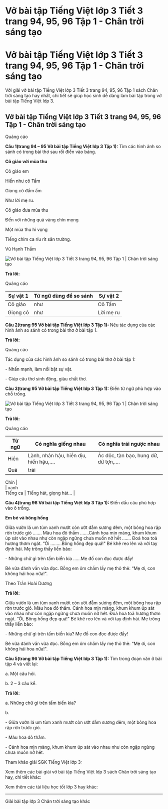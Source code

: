 # Vở bài tập Tiếng Việt lớp 3 Tiết 3 trang 94, 95, 96  Tập 1 - Chân trời sáng tạo

# Vở bài tập Tiếng Việt lớp 3 Tiết 3 trang 94, 95, 96 Tập 1 - Chân trời sáng tạo

Với giải vở bài tập Tiếng Việt lớp 3 Tiết 3 trang 94, 95, 96 Tập 1 sách Chân trời sáng tạo hay nhất, chi tiết sẽ giúp học sinh dễ dàng làm bài tập trong vở bài tập Tiếng Việt lớp 3.

## Vở bài tập Tiếng Việt lớp 3 Tiết 3 trang 94, 95, 96 Tập 1 - Chân trời sáng tạo

Quảng cáo

**Câu 1(trang 94 – 95 Vở bài tập Tiếng Việt lớp 3 Tập 1):** Tìm các hình ảnh so sánh có trong bài thơ sau rồi điền vào bảng.

**Cô giáo với mùa thu**

Cô giáo em

Hiền như cô Tấm

Giọng cô đầm ấm

Như lời mẹ ru.

  


Cô giáo đưa mùa thu

Đến với những quả vàng chín mọng

Một mùa thu hi vọng

Tiếng chim ca ríu rít sân trường.

Vũ Hạnh Thắm

![Vở bài tập Tiếng Việt lớp 3 Tiết 3 trang 94, 95, 96 Tập 1 | Chân trời sáng tạo](https://vietjack.com/vbt-tieng-viet-3-ct/images/tiet-3-trang-94-95-96-1.PNG)

**Trả lời:**

Quảng cáo

**Sự vật 1** |  **Từ ngữ dùng để so sánh** |  **Sự vật 2**  
---|---|---  
Cô giáo |  như |  Cô Tấm  
Giọng cô |  như |  Lời mẹ ru  
  
**Câu 2(trang 95 Vở bài tập Tiếng Việt lớp 3 Tập 1):** Nêu tác dụng của các hình ảnh so sánh có trong bài thơ ở bài tập 1.

**Trả lời:**

Quảng cáo

Tác dụng của các hình ảnh so sánh có trong bài thơ ở bài tập 1:

\- Nhấn mạnh, làm nổi bật sự vật.

\- Giúp câu thơ sinh động, giàu chất thơ.

**Câu 3(trang 95 Vở bài tập Tiếng Việt lớp 3 Tập 1):** Điền từ ngữ phù hợp vào chỗ trống.

![Vở bài tập Tiếng Việt lớp 3 Tiết 3 trang 94, 95, 96 Tập 1 | Chân trời sáng tạo](https://vietjack.com/vbt-tieng-viet-3-ct/images/tiet-3-trang-94-95-96-2.PNG)

**Trả lời:**

Quảng cáo

**Từ ngữ** |  **Có nghĩa giống nhau** |  **Có nghĩa trái ngược nhau**  
---|---|---  
Hiền |  Lành, nhân hậu, hiền dịu, hiền hậu,…. |  Ác độc, tàn bạo, hung dữ, dữ tợn,….  
Quả |  trái |    
  
Chín  |    
|  xanh  
Tiếng ca |  Tiếng hát, giọng hát… |    
  
  
**Câu 4(trang 96 Vở bài tập Tiếng Việt lớp 3 Tập 1):** Điền dấu câu phù hợp vào ô trống.

**Em bé và bông hồng**

Giữa vườn lá um tùm xanh mướt còn ướt đẫm sương đêm, một bông hoa rập rờn trước gió ……. Màu hoa đỏ thắm …….Cánh hoa mịn màng, khum khum úp sát vào nhau như còn ngập ngừng chưa muốn nở hết ……. Đoá hoa toả hương thơm ngát. “Ôi ………Bông hồng đẹp quá!" Bé khẽ reo lên và với tay định hái. Mẹ trông thấy liền bảo:

\- Những chữ gì trên tấm biển kia ……Mẹ đố con đọc được đấy!

Bé vừa đánh vần vừa đọc. Bỗng em ôm chầm lấy mẹ thỏ thẻ: “Mẹ ơi, con không hái hoa nữa!".

Theo Trần Hoài Dương

**Trả lời:**

Giữa vườn lá um tùm xanh mướt còn ướt đẫm sương đêm, một bông hoa rập rờn trước gió. Màu hoa đỏ thắm. Cánh hoa mịn màng, khum khum úp sát vào nhau như còn ngập ngừng chưa muốn nở hết. Đoá hoa toả hương thơm ngát. “Ôi, Bông hồng đẹp quá!" Bé khẽ reo lên và với tay định hái. Mẹ trông thấy liền bảo:

\- Những chữ gì trên tấm biển kia? Mẹ đố con đọc được đấy!

Bé vừa đánh vần vừa đọc. Bỗng em ôm chầm lấy mẹ thỏ thẻ: “Mẹ ơi, con không hái hoa nữa!".

**Câu 5(trang 96 Vở bài tập Tiếng Việt lớp 3 Tập 1):** Tìm trong đoạn văn ở bài tập 4 và viết lại:

a. Một câu hỏi.

b. 2 – 3 câu kể.

**Trả lời:**

a. Những chữ gì trên tấm biển kia? 

b. 

\- Giữa vườn lá um tùm xanh mướt còn ướt đẫm sương đêm, một bông hoa rập rờn trước gió. 

\- Màu hoa đỏ thắm. 

\- Cánh hoa mịn màng, khum khum úp sát vào nhau như còn ngập ngừng chưa muốn nở hết. 

Tham khảo giải SGK Tiếng Việt lớp 3:

Xem thêm các bài giải vở bài tập Tiếng Việt lớp 3 sách Chân trời sáng tạo hay, chi tiết khác:

Xem thêm các tài liệu học tốt lớp 3 hay khác:

* * *

Giải bài tập lớp 3 Chân trời sáng tạo khác
